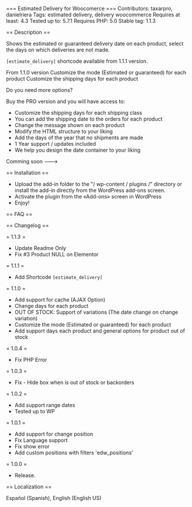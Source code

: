 === Estimated Delivery for Woocomerce ===
Contributors: taxarpro, danielriera
Tags: estimated delivery, delivery woocommerce
Requires at least: 4.3
Tested up to: 5.7.1
Requires PHP: 5.0
Stable tag: 1.1.3
 
== Description ==

Shows the estimated or guaranteed delivery date on each product, select the days on which deliveries are not made.

```[estimate_delivery]``` shortcode available from 1.1.1 version.

From 1.1.0 version
Customize the mode (Estimated or guaranteed) for each product
Customize the shipping days for each product

Do you need more options?

Buy the PRO version and you will have access to:

* Customize the shipping days for each shipping class
* You can add the shipping date to the orders for each product
* Change the message shown on each product
* Modify the HTML structure to your liking
* Add the days of the year that no shipments are made
* 1 Year support / updates included
* We help you design the date container to your liking

Comming soon --->

== Installation ==

* Upload the add-in folder to the "/ wp-content / plugins /" directory or install the add-in directly from the WordPress add-ons screen.
* Activate the plugin from the «Add-ons» screen in WordPress
* Enjoy!
 
== FAQ ==


 
== Changelog ==

= 1.1.3 =
* Update Readme Only
* Fix #3 Product NULL on Elementor

= 1.1.1 =
* Add Shortcode ```[estimate_delivery]```

= 1.1.0 =
* Add support for cache (AJAX Option)
* Change days for each product
* OUT OF STOCK: Support of variations (The date change on change variation)
* Customize the mode (Estimated or guaranteed) for each product
* Add support days each product and general options for product out of stock

= 1.0.4 =
* Fix PHP Error

= 1.0.3 =
* Fix - Hide box when is out of stock or backorders

= 1.0.2 =
* Add support range dates
* Tested up to WP

= 1.0.1 =
* Add support for change position
* Fix Language support
* Fix show error
* Add custom positions with filters 'edw_positions'

= 1.0.0 =
* Release.

== Localization ==

Español (Spanish), English (English US)
